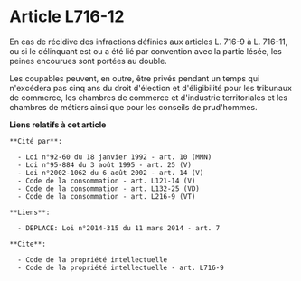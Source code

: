 # Article L716-12

En cas de récidive des infractions définies aux articles L. 716-9 à L. 716-11, ou si le délinquant est ou a été lié par
convention avec la partie lésée, les peines encourues sont portées au double. 

Les coupables peuvent, en outre, être privés pendant un temps qui n'excédera pas cinq ans du droit d'élection et
d'éligibilité pour les tribunaux de commerce, les chambres de commerce et d'industrie territoriales et les chambres de
métiers ainsi que pour les conseils de prud'hommes.

**Liens relatifs à cet article**

	**Cité par**:

	  - Loi n°92-60 du 18 janvier 1992 - art. 10 (MMN)
	  - Loi n°95-884 du 3 août 1995 - art. 25 (V)
	  - Loi n°2002-1062 du 6 août 2002 - art. 14 (V)
	  - Code de la consommation - art. L121-14 (V)
	  - Code de la consommation - art. L132-25 (VD)
	  - Code de la consommation - art. L216-9 (VT)

	**Liens**:

	  - DEPLACE: Loi n°2014-315 du 11 mars 2014 - art. 7

	**Cite**:

	  - Code de la propriété intellectuelle
	  - Code de la propriété intellectuelle - art. L716-9
